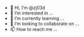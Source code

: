 - 👋 Hi, I’m @zj03d
- 👀 I’m interested in ...
- 🌱 I’m currently learning ...
- 💞️ I’m looking to collaborate on ...
- 📫 How to reach me ...

<!---
zj03d/zj03d is a ✨ special ✨ repository because its `README.md` (this file) appears on your GitHub profile.
You can click the Preview link to take a look at your changes.
--->
